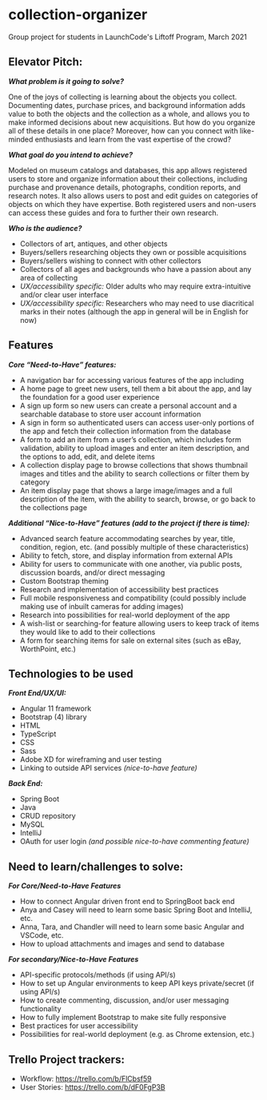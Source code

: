 # collection-organizer
Group project for students in LaunchCode's Liftoff Program, March 2021

## Elevator Pitch:

***What problem is it going to solve?***
 
One of the joys of collecting is learning about the objects you collect. Documenting dates, purchase prices, and background information adds value to both the objects and the collection as a whole, and allows you to make informed decisions about new acquisitions. But how do you organize all of these details in one place? Moreover, how can you connect with like-minded enthusiasts and learn from the vast expertise of the crowd?

***What goal do you intend to achieve?***
 
Modeled on museum catalogs and databases, this app allows registered users to store and organize information about their collections, including purchase and provenance details, photographs, condition reports, and research notes. It also allows users to post and edit guides on categories of objects on which they have expertise. Both registered users and non-users can access these guides and fora to further their own research. 
 
***Who is the audience?***

* Collectors of art, antiques, and other objects
* Buyers/sellers researching objects they own or possible acquisitions
* Buyers/sellers wishing to connect with other collectors
* Collectors of all ages and backgrounds who have a passion about any area of collecting
* *UX/accessibility specific:* Older adults who may require extra-intuitive and/or clear user interface 
* *UX/accessibility specific:* Researchers who may need to use diacritical marks in their notes (although the app in general will be in English for now)
 
## Features

***Core “Need-to-Have” features:***

* A navigation bar for accessing various features of the app including
* A home page to greet new users, tell them a bit about the app, and lay the foundation for a good user experience
* A sign up form so new users can create a personal account and a searchable database to store user account information
* A sign in form so authenticated users can access user-only portions of the app and fetch their collection information from the database
* A form to add an item from a user’s collection, which includes form validation, ability to upload images and enter an item description, and the options to add, edit, and delete items
* A collection display page to browse collections that shows thumbnail images and titles and the ability to search collections or filter them by category 
* An item display page that shows a large image/images and a full description of the item, with the ability to search, browse, or go back to the collections page	

***Additional “Nice-to-Have” features (add to the project if there is time):***

* Advanced search feature accommodating searches by year, title, condition, region, etc. (and possibly multiple of these characteristics)		
* Ability to fetch, store, and display information from external APIs
* Ability for users to communicate with one another, via public posts, discussion boards, and/or direct messaging
* Custom Bootstrap theming
* Research and implementation of accessibility best practices
* Full mobile responsiveness and compatibility (could possibly include making use of inbuilt cameras for adding images)
* Research into possibilities for real-world deployment of the app
* A wish-list or searching-for feature allowing users to keep track of items they would like to add to their collections
* A form for searching items for sale on external sites (such as eBay, WorthPoint, etc.)

## Technologies to be used

***Front End/UX/UI:***
* Angular 11 framework
* Bootstrap (4) library
* HTML
* TypeScript
* CSS
* Sass
* Adobe XD for wireframing and user testing
* Linking to outside API services *(nice-to-have feature)* 

***Back End:***
* Spring Boot
* Java
* CRUD repository 
* MySQL
* IntelliJ
* OAuth for user login *(and possible nice-to-have commenting feature)*

## Need to learn/challenges to solve:

***For Core/Need-to-Have Features***
* How to connect Angular driven front end to SpringBoot back end 
 * Anya and Casey will need to learn some basic Spring Boot and IntelliJ, etc.
 * Anna, Tara, and Chandler will need to learn some basic Angular and VSCode, etc.
* How to upload attachments and images and send to database

***For secondary/Nice-to-Have Features***
* API-specific protocols/methods (if using API/s)
* How to set up Angular environments to keep API keys private/secret (if using API/s)
* How to create commenting, discussion, and/or user messaging functionality 
* How to fully implement Bootstrap to make site fully responsive
* Best practices for user accessibility 
* Possibilities for real-world deployment (e.g. as Chrome extension, etc.)

## Trello Project trackers:

* Workflow: https://trello.com/b/FlCbsf59
* User Stories: https://trello.com/b/dF0FgP3B


